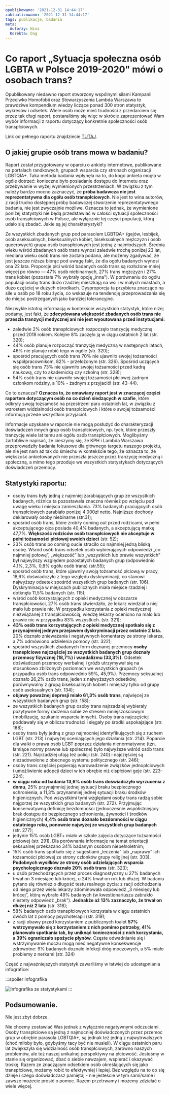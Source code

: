 ```yaml
---
opublikowano: '2021-12-31 14:44:17'
zaktualizowano: '2021-12-31 14:44:17'
tags: publikacje, badania
meta:
  Autorzy: Nina
  Korekta: Dag
---
```

# Co raport „Sytuacja społeczna osób LGBTA w Polsce 2019-2020" mówi o osobach trans?

Opublikowany niedawno raport stworzony wspólnymi siłami Kampanii Przeciwko Homofobii oraz Stowarzyszenia Lambda Warszawa to prawdziwe kompendium wiedzy liczące ponad 300 stron statystyk, wykresów i odsetek. Wiele osób może mieć trudności z przedarciem się przez tak długi raport, postaraliśmy się więc w skrócie zaprezentować Wam wybór informacji z raportu dotyczący konkretnie społeczności osób transpłciowych.

Link od pełnego raportu znajdziecie [TUTAJ](https://kph.org.pl/wp-content/uploads/2021/12/Rapot_Duzy_Digital-1.pdf). 

## O jakiej grupie osób trans mowa w badaniu?

Raport został przygotowany w oparciu o ankiety internetowe, publikowane na portalach randkowych, grupach wsparcia czy stronach organizacji LGBTQIA+. Taka metoda badania wpłynęła na to, do kogo ankieta mogła w ogóle dotrzeć: konieczne było posiadanie dostępu do Internetu oraz przebywanie w wyżej wymienionych przestrzeniach. W związku z tym należy bardzo mocno zaznaczyć, że **próba badawcza nie jest reprezentatywna dla ogółu osób transpłciowych**. Nie jest to wina autorów, z racji trudno dostępnej próby badawczej stworzenie reprezentatywnego badania, nie jest zwyczajnie możliwe. Oznacza to jednak, że wymienione poniżej statystyki nie będą przedstawiać w całości sytuacji społeczności osób transpłciowych w Polsce, ale wyłącznie tej części populacji, którą udało się zbadać. Jakie są jej charakterystyki?

Ze wszystkich zbadanych grup pod parasolem LGBTQA+ (gejów, lesbijek, osób aseksualnych, biseksualnych kobiet, biseksualnych mężczyzn i osób queerowych) grupa osób transpłciowych jest jedną z najmłodszych. Średnia wieku wśród zbadanych osób trans wynosi zaledwie trochę poniżej 23 lat, mediana wieku osób trans nie została podana, ale możemy zgadywać, że jest jeszcze niższa biorąc pod uwagę fakt, że dla ogółu badanych wynosi ona 22 lata. Proporcje płci wśród badanych osób trans są rozłożone mniej więcej po równo — 47% osób niebinarnych, 27% trans mężczyzn i 27% trans kobiet (pozostałe 7% wybrały opcję „inna"). W porównaniu do ogółu populacji osoby trans dużo rzadziej mieszkają na wsi i w małych miastach, a dużo częściej w dużych ośrodkach. Dysproporcja ta przybiera znacząco na sile u osób po 18 roku życia, co wskazuje na tendencję przeprowadzania się do miejsc postrzeganych jako bardziej tolerancyjne.

Niezwykle istotną informacją w kontekście wszystkich statystyk, które niżej podamy, jest fakt, że **zdecydowana większość zbadanych osób trans nie przeszła tranzycji medycznej ani nie jest wyoutowana przed instytucjami:**
- zaledwie 2% osób transpłciowych rozpoczęło tranzycję medyczną przed 2018 rokiem. Kolejne 8% zaczęło ją w ciągu ostatnich 2 lat (str. 320);
- 44% osób planuje rozpocząć tranzycję medyczną w następnych latach, 46% nie planuje robić tego w ogóle (str. 320);
- spośród pracujących osób trans 70% nie ujawniło swojej tożsamości współpracownikom, 82% - przełożonym (str. 326). Spośród uczących się osób trans 73% nie ujawniło swojej tożsamości przed kadrą naukową, czy to akademicką czy szkolną (str. 328);
- 54% osób trans nie ujawniło swojej tożsamości płciowej żadnym członkom rodziny, a 10% - żadnym z przyjaciół (str. 43-44).

Co to oznacza? **Oznacza to, że omawiany raport jest w znaczącej części raportem dotyczącym osób na co dzień siedzących w szafie**, które odkryły swoją tożsamość na przestrzeni paru ostatnich lat, w związku z wzrostem widzialności osób transpłciowych i które o swojej tożsamości informują przede wszystkim przyjaciół. 

Informacje uzyskane w raporcie nie mogą posłużyć do charakteryzacji doświadczeń innych grup osób transpłciowych, np. tych, które przeszły tranzycję wiele lat temu ani ogółu osób transpłciowych. Moglibyśmy żartobliwie napisać, że cieszymy się, że KPH i Lambda Warszawa przeprowadziły badania fokusowe dla głównego targetu naszego projektu, ale nie jest nam aż tak do śmiechu w kontekście tego, że oznacza to, że większość ankietowanych nie przeszła jeszcze przez tranzycję medyczną i społeczną, a mimo tego przoduje we wszystkich statystykach dotyczących doświadczeń przemocy. 

## Statystyki raportu:

- osoby trans były jedną z najmniej zarabiających grup ze wszystkich badanych, różnica ta pozostawała znaczna również po wzięciu pod uwagę wieku i miejsca zamieszkania. 73% badanych pracujących osób transpłciowych zarabiało poniżej 4.000zł netto. Najniższe dochody deklarowały osoby niebinarne (str.31);
- spośród osób trans, które zrobiły coming out przed rodzicami, w pełni akceptującego ojca posiada 40,4% badanych, a akceptującą matkę 47,7%. **Większość rodziców osób transpłciowych nie akceptuje w pełni tożsamości płciowej swoich dzieci** (str. 52);
- 23% osób trans po coming oucie straciło co najmniej jedną bliską osobę. Wśród osób trans odsetek osób wybierających odpowiedzi „co najmniej połowę”, „większość” lub „wszystkich lub prawie wszystkich” był najwyższy względem pozostałych badanych grup (odpowiednio 4,1%, 2,3%, 0,8% ogółu osób trans) (str.55);
- spośród osób trans, które ujawniły swoją tożsamość płciową w pracy, 18,6% doświadczyło z tego względu dyskryminacji, co stanowi najwyższy odsetek spośród wszystkich grup badanych (str. 106). Dyskryminacja w miejscach publicznych miała miejsce rzadziej i dotknęła 11,5% badanych (str. 115);
- wśród osób korzystających z opieki medycznej w obszarze transpłciowości, 27% osób trans stwierdziło, że lekarz wiedział o niej mało lub prawie nic. W przypadku korzystania z opieki medycznej niezwiązanej z transpłciowością, wiedzę lekarzy oceniono na mało lub prawie nic w przypadku 83% wszystkich. (str. 321);
- **43% osób trans korzystających z opieki medycznej spotkało się z przynajmniej jednym przejawem dyskryminacji przez ostatnie 2 lata.** 20% doznało znieważania i negatywnych komentarzy ze strony lekarza, a 7% odmówiono udzielenia pomocy (str. 322);
- spośród wszystkich zbadanych form doznanej przemocy **osoby transpłciowe najczęściej ze wszystkich badanych grup doznały przemocy fizycznej (18,7%) i wandalizmu (33,3%).** Odsetek doświadczeń przemocy werbalnej i gróźb utrzymywał się na stosunkowo zbliżonych poziomach we wszystkich grupach (w przypadku osób trans odpowiednio 59%, 45,9%). Przemocy seksualnej doznało 26,2% osób trans, jeden z najwyższych odsetków, porównywalny z grupą biseksualnych kobiet i mniejszy tylko od grupy osób aseksualnych (str. 134);
- **objawy poważnej depresji miało 61,3% osób trans**, najwięcej ze wszystkich badanych grup (str. 158);
- ze wszystkich badanych grup osoby trans najrzadziej wybierały pozytywne formy radzenia sobie ze stresem mniejszościowym (mobilizację, szukanie wsparcia innych). Osoby trans najczęściej poddawały się w obliczu trudności i sięgały po środki uspokajające (str. 188);
- osoby trans były jedną z grup najmocniej identyfikujących się z ruchem LGBT (str. 213) i najwyżej oceniających jego działania (str. 214). Poparcie dla walki o prawa osób LGBT poprzez działania nienormatywne (tzn. łamiące normy prawne lub społeczne) było najwyższe wśród osób trans (str. 221). Najrzadziej ufają też policji (str. 240) i najczęściej są niezadowolone z obecnego systemu politycznego (str. 246);
- osoby trans częściej popierają wprowadzenie związków jednopłciowych i umożliwienie adopcji dzieci w ich obrębie niż cispłciowi geje (str. 223-224);
- **w ciągu roku od badania 13,6% osób trans doświadczyło wyrzucenia z domu**, 25% przynajmniej jednej sytuacji braku bezpiecznego schronienia, a 11,3% przynamniej jednej sytuacji braku środków higienicznych. Pod wszystkimi tymi względami osoby trans radzą sobie najgorzej ze wszystkich grup badanych (str. 272). Przyjmując konserwatywną definicję bezdomności (jednocześnie współistniejący brak dostępu do bezpiecznego schronienia, żywności i środków higienicznych) **4,4% osób trans doznało bezdomności w ciągu ostatniego roku, ponownie najwyżej ze wszystkich grup badanych** (str. 277);
- jedynie 15% osób LGBT+ miało w szkole zajęcia dotyczące tożsamości płciowej (str. 291). Dla porównania informacje na temat orientacji seksualnej przekazano 34% badanym osobom niepełnoletnim;
- 15% osób trans spotkało się z sugestiami „leczenia” lub „naprawy” ich tożsamości płciowej ze strony członków grupy religijnej (str. 303). **Podobnych wysiłków ze strony osób udzielających wsparcia psychologicznego doznało 20% osób trans** (str. 323);
- u osób przechodzących przez proces diagnostyczny u 27% badanych trwał on 3 miesiące lub krócej, u 24% trwał on rok lub dłużej. W badaniu pytano się również o długość testu realnego życia: z racji odchodzenia od niego przez wielu lekarzy zdominowała odpowiedź „3 miesięcy lub krócej”, którą wybrało 49% badanych (w kwestionariuszu zabrakło niestety odpowiedź „brak”). **Jednakże aż 13% zaznaczyło, że trwał on dłużej niż 2 lata** (str. 318);
- 58% badanych osób transpłciowych korzystała w ciągu ostatnich dwóch lat z pomocy psychoterapii (str. 319);
- z racji obawy przed korzystaniem z publicznych toalet **57% wstrzymywało się z korzystaniem z nich pomimo potrzeby, 41% planowało spotkania tak, by uniknąć konieczności z nich korzystania, a 39% ograniczało spożycie płynów.** Częste odwadnianie się i wstrzymywanie moczu mogą mieć negatywne konsekwencje zdrowotne: 9% badanych doznało infekcji dróg moczowych, a 5% miało problemy z nerkami (str. 324)

Część z najważniejszych statystyk zawarliśmy w łatwiej do udostępniania infografice:

:::spoiler Infografika

![Infografika ze statystykami](https://tranzycja.pl/media/img/infografika-statystyki-trans-raport-2020.png)
:::

## Podsumowanie.

Nie jest zbyt dobrze.

Nie chcemy zostawiać Was jednak z wyłącznie negatywnymi odczuciami. Osoby transpłciowe są jedną z najmocniej doświadczonych przez przemoc grup w obrębie parasola LGBTQIA+, są jednak też jedną z najwytrwalszych (choć miłoby było, gdybyśmy tacy być nie musieli). W ciągu ostatnich paru lat  zwiększyła się widzialność osób transpłciowych, zarówno naszych problemów, ale też naszej unikalnej perspektywy na płciowość. Jesteśmy w stanie się organizować, dbać o siebie nawzajem, wspierać i okazywać troskę. Razem ze znaczącym odsetkiem osób określających się jako transpłciowe, możemy robić to efektywniej i lepiej. Bez względu na to co się dzieje i czego doświadczasz pamiętaj - nie jesteście w tym sami/same i zawsze możecie prosić o pomoc. Razem przetrwamy i możemy zdziałać o wiele więcej.
